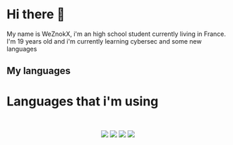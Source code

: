 # Hi there 👋

My name is WeZnokX, i'm an high school student currently living in France. I'm 19 years old and i'm currently learning cybersec and some new languages

## My languages

# Languages that i'm using
<br>
<p>
  <div align="center">
      <img src="https://img.shields.io/badge/JavaScript-F7DF1E?style=for-the-badge&logo=javascript&logoColor=black">
      <img src="https://img.shields.io/badge/Node.js-43853D?style=for-the-badge&logo=node.js&logoColor=white">
      <img src="https://img.shields.io/badge/python-3670A0?style=for-the-badge&logo=python&logoColor=ffdd54">
      <img src="https://img.shields.io/badge/Java-ED8B00?style=for-the-badge&logo=openjdk&logoColor=white">
  </div>
</p>
